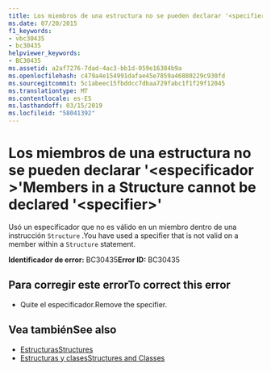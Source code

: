 ```yaml
---
title: Los miembros de una estructura no se pueden declarar '<specifier>'
ms.date: 07/20/2015
f1_keywords:
- vbc30435
- bc30435
helpviewer_keywords:
- BC30435
ms.assetid: a2af7276-7dad-4ac3-bb1d-059e16384b9a
ms.openlocfilehash: c479a4e154991dafae45e7859a46880229c930fd
ms.sourcegitcommit: 5c1abeec15fbddcc7dbaa729fabc1f1f29f12045
ms.translationtype: MT
ms.contentlocale: es-ES
ms.lasthandoff: 03/15/2019
ms.locfileid: "58041392"
---
```

# <a name="members-in-a-structure-cannot-be-declared-specifier"></a><span data-ttu-id="94096-102">Los miembros de una estructura no se pueden declarar '\<especificador >'</span><span class="sxs-lookup"><span data-stu-id="94096-102">Members in a Structure cannot be declared '\<specifier>'</span></span>
<span data-ttu-id="94096-103">Usó un especificador que no es válido en un miembro dentro de una instrucción `Structure` .</span><span class="sxs-lookup"><span data-stu-id="94096-103">You have used a specifier that is not valid on a member within a `Structure` statement.</span></span>  
  
 <span data-ttu-id="94096-104">**Identificador de error:** BC30435</span><span class="sxs-lookup"><span data-stu-id="94096-104">**Error ID:** BC30435</span></span>  
  
## <a name="to-correct-this-error"></a><span data-ttu-id="94096-105">Para corregir este error</span><span class="sxs-lookup"><span data-stu-id="94096-105">To correct this error</span></span>  
  
-   <span data-ttu-id="94096-106">Quite el especificador.</span><span class="sxs-lookup"><span data-stu-id="94096-106">Remove the specifier.</span></span>  
  
## <a name="see-also"></a><span data-ttu-id="94096-107">Vea también</span><span class="sxs-lookup"><span data-stu-id="94096-107">See also</span></span>

- [<span data-ttu-id="94096-108">Estructuras</span><span class="sxs-lookup"><span data-stu-id="94096-108">Structures</span></span>](../../visual-basic/programming-guide/language-features/data-types/structures.md)
- [<span data-ttu-id="94096-109">Estructuras y clases</span><span class="sxs-lookup"><span data-stu-id="94096-109">Structures and Classes</span></span>](../../visual-basic/programming-guide/language-features/data-types/structures-and-classes.md)
